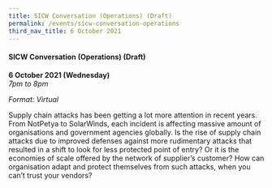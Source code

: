 ```yaml
---
title: SICW Conversation (Operations) (Draft)
permalink: /events/sicw-conversation-operations
third_nav_title: 6 October 2021
---
```


#### **SICW Conversation (Operations) (Draft)**

**6 October 2021 (Wednesday)**  
*7pm to 8pm*

*Format: Virtual*

Supply chain attacks has been getting a lot more attention in recent years. From NotPetya to SolarWinds, each incident is affecting massive amount of organisations and government agencies globally. Is the rise of supply chain attacks due to improved defenses against more rudimentary attacks that resulted in a shift to look for less protected point of entry? Or it is the economies of scale offered by the network of supplier’s customer? How can organisation adapt and protect themselves from such attacks, when you can’t trust your vendors?